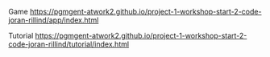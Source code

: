 Game
https://pgmgent-atwork2.github.io/project-1-workshop-start-2-code-joran-rillind/app/index.html

Tutorial
https://pgmgent-atwork2.github.io/project-1-workshop-start-2-code-joran-rillind/tutorial/index.html
